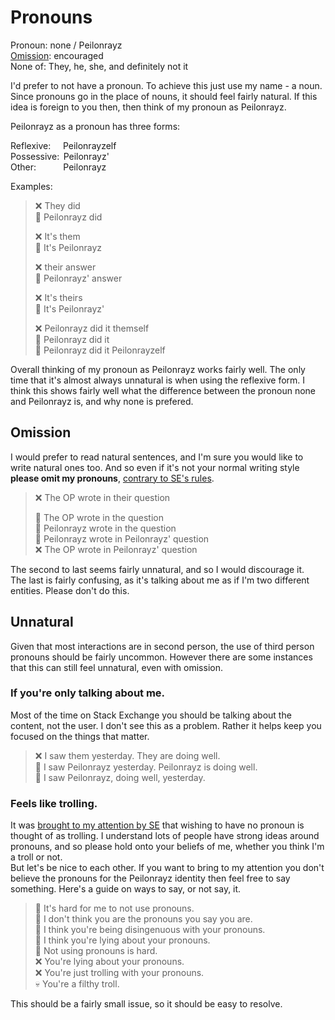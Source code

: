 # Pronouns

Pronoun: none / Peilonrayz  
[Omission](https://meta.stackexchange.com/a/336380): encouraged  
None of: They, he, she, and definitely not it

I'd prefer to not have a pronoun. To achieve this just use my name - a noun. Since pronouns go in the place of nouns, it should feel fairly natural. If this idea is foreign to you then, then think of my pronoun as Peilonrayz.

Peilonrayz as a pronoun has three forms:

Reflexive: &nbsp; &nbsp; Peilonrayzelf  
Possessive:    Peilonrayz'  
Other: &nbsp; &nbsp; &nbsp; &nbsp; &nbsp; Peilonrayz

Examples:

> ❌ They did  
> 💚 Peilonrayz did
> 
> ❌ It's them  
> 💚 It's Peilonrayz
> 
> ❌ their answer  
> 💚 Peilonrayz' answer
> 
> ❌ It's theirs  
> 💚 It's Peilonrayz'
> 
> ❌ Peilonrayz did it themself  
> 💚 Peilonrayz did it  
> 🧡 Peilonrayz did it Peilonrayzelf  

Overall thinking of my pronoun as Peilonrayz works fairly well. The only time that it's almost always unnatural is when using the reflexive form. I think this shows fairly well what the difference between the pronoun none and Peilonrayz is, and why none is prefered.

## Omission

I would prefer to read natural sentences, and I'm sure you would like to write natural ones too. And so even if it's not your normal writing style __please omit my pronouns__, [contrary to SE's rules](https://meta.stackexchange.com/a/336380).

> ❌ The OP wrote in their question
>   
> 💚 The OP wrote in the question  
> 💚 Peilonrayz wrote in the question  
> 🧡 Peilonrayz wrote in Peilonrayz' question  
> ❌ The OP wrote in Peilonrayz' question

The second to last seems fairly unnatural, and so I would discourage it.  
The last is fairly confusing, as it's talking about me as if I'm two different entities. Please don't do this.

## Unnatural

Given that most interactions are in second person, the use of third person pronouns should be fairly uncommon. However there are some instances that this can still feel unnatural, even with omission.

### If you're only talking about me.

Most of the time on Stack Exchange you should be talking about the content, not the user. I don't see this as a problem. Rather it helps keep you focused on the things that matter.

> ❌ I saw them yesterday. They are doing well.  
> 🧡 I saw Peilonrayz yesterday. Peilonrayz is doing well.  
> 🧡 I saw Peilonrayz, doing well, yesterday.

### Feels like trolling.

It was [brought to my attention by SE](https://meta.stackexchange.com/q/338188) that wishing to have no pronoun is thought of as trolling. I understand lots of people have strong ideas around pronouns, and so please hold onto your beliefs of me, whether you think I'm a troll or not.  
But let's be nice to each other. If you want to bring to my attention you don't believe the pronouns for the Peilonrayz identity then feel free to say something. Here's a guide on ways to say, or not say, it.

> 💚 It's hard for me to not use pronouns.  
> 💚 I don't think you are the pronouns you say you are.  
> 🧡 I think you're being disingenuous with your pronouns.  
> 🧡 I think you're lying about your pronouns.    
> 🧡 Not using pronouns is hard.  
> ❌ You're lying about your pronouns.  
> ❌ You're just trolling with your pronouns.  
> 💀 You're a filthy troll.  

This should be a fairly small issue, so it should be easy to resolve.